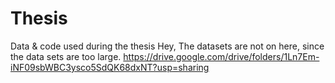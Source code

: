 # Thesis
Data &amp; code used during the thesis
Hey,
The datasets are not on here, since the data sets are too large.
https://drive.google.com/drive/folders/1Ln7Em-iNF09sbWBC3ysco5SdQK68dxNT?usp=sharing

